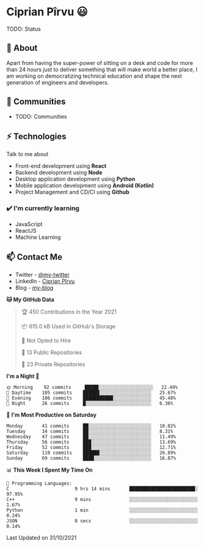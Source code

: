 # Ciprian Pîrvu 😃

TODO: Status

## 🧐 About

Apart from having the super-power of sitting on a desk and code for more than 24 hours just to deliver something that will make world a better place, I am working on democratizing technical education and shape the next generation of engineers and developers.

## 👯 Communities

-   TODO: Communities

## ⚡ Technologies

Talk to me about

-   Front-end development using **React**
-   Backend development using **Node**
-   Desktop application development using **Python**
-   Mobile application development using **Android (Kotlin)**
-   Project Management and CD/CI using **Github**

### ✔️ I'm currently learning

-   JavaScript
-   ReactJS
-   Machine Learning

## 📫 Contact Me

-   Twitter - [@my-twitter]()
-   LinkedIn - [Ciprian Pîrvu](https://www.linkedin.com/in/p%C3%AErvu-ciprian-cristian-4415991b1/)
-   Blog - [my-blog]()

<!--START_SECTION:waka-->
**🐱 My GitHub Data** 

> 🏆 450 Contributions in the Year 2021
 > 
> 📦 615.0 kB Used in GitHub's Storage 
 > 
> 🚫 Not Opted to Hire
 > 
> 📜 13 Public Repositories 
 > 
> 🔑 23 Private Repositories  
 > 
**I'm a Night 🦉** 

```text
🌞 Morning    92 commits     █████░░░░░░░░░░░░░░░░░░░░   22.49% 
🌆 Daytime    105 commits    ██████░░░░░░░░░░░░░░░░░░░   25.67% 
🌃 Evening    186 commits    ███████████░░░░░░░░░░░░░░   45.48% 
🌙 Night      26 commits     █░░░░░░░░░░░░░░░░░░░░░░░░   6.36%

```
📅 **I'm Most Productive on Saturday** 

```text
Monday       41 commits     ██░░░░░░░░░░░░░░░░░░░░░░░   10.02% 
Tuesday      34 commits     ██░░░░░░░░░░░░░░░░░░░░░░░   8.31% 
Wednesday    47 commits     ██░░░░░░░░░░░░░░░░░░░░░░░   11.49% 
Thursday     56 commits     ███░░░░░░░░░░░░░░░░░░░░░░   13.69% 
Friday       52 commits     ███░░░░░░░░░░░░░░░░░░░░░░   12.71% 
Saturday     110 commits    ██████░░░░░░░░░░░░░░░░░░░   26.89% 
Sunday       69 commits     ████░░░░░░░░░░░░░░░░░░░░░   16.87%

```


📊 **This Week I Spent My Time On** 

```text
💬 Programming Languages: 
C                        9 hrs 14 mins       ████████████████████████░   97.95% 
C++                      9 mins              ░░░░░░░░░░░░░░░░░░░░░░░░░   1.67% 
Python                   1 min               ░░░░░░░░░░░░░░░░░░░░░░░░░   0.24% 
JSON                     0 secs              ░░░░░░░░░░░░░░░░░░░░░░░░░   0.14%

```


 Last Updated on 31/10/2021
<!--END_SECTION:waka-->
